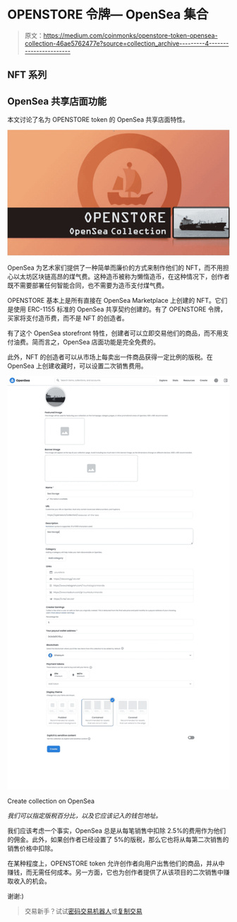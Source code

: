 # OPENSTORE 令牌— OpenSea 集合

> 原文：<https://medium.com/coinmonks/openstore-token-opensea-collection-46ae5762477e?source=collection_archive---------4----------------------->

## NFT 系列

## OpenSea 共享店面功能

本文讨论了名为 OPENSTORE token 的 OpenSea 共享店面特性。

![](img/96f305bc8e3cbbdc593078ff56b5024e.png)

OpenSea 为艺术家们提供了一种简单而廉价的方式来制作他们的 NFT，而不用担心以太坊区块链高昂的煤气费。这种造币被称为懒惰造币，在这种情况下，创作者既不需要部署任何智能合同，也不需要为造币支付煤气费。

OPENSTORE 基本上是所有直接在 OpenSea Marketplace 上创建的 NFT。它们是使用 ERC-1155 标准的 OpenSea 共享契约创建的。有了 OPENSTORE 令牌，买家将支付造币费，而不是 NFT 的创造者。

有了这个 OpenSea storefront 特性，创建者可以立即交易他们的商品，而不用支付油费。简而言之，OpenSea 店面功能是完全免费的。

此外，NFT 的创造者可以从市场上每卖出一件商品获得一定比例的版税。在 OpenSea 上创建收藏时，可以设置二次销售费用。

![](img/67edbace425c7e394644c14d7af52b5b.png)

Create collection on OpenSea

*我们可以指定版税百分比，以及它应该记入的钱包地址。*

我们应该考虑一个事实，OpenSea 总是从每笔销售中扣除 2.5%的费用作为他们的佣金。此外，如果创作者已经设置了 5%的版税，那么它也将从每第二次销售的销售价格中扣除。

在某种程度上，OPENSTORE token 允许创作者向用户出售他们的商品，并从中赚钱，而无需任何成本。另一方面，它也为创作者提供了从该项目的二次销售中赚取收入的机会。

谢谢:)

> 交易新手？试试[密码交易机器人](/coinmonks/crypto-trading-bot-c2ffce8acb2a)或[复制交易](/coinmonks/top-10-crypto-copy-trading-platforms-for-beginners-d0c37c7d698c)
